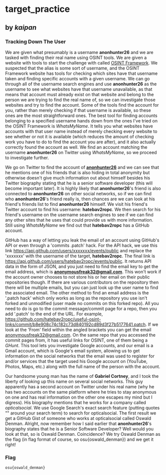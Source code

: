 # target_practice

## by *kaipan*

### Tracking Down The User

We are given what presumably is a username **anonhunter26** and we are tasked with finding their real name using OSINT tools. We are given a website with tools to start the challenge with called [OSINT Framework](https://osintframework.com/). We suspected that the alias is some sort of username, and the OSINT Framework website has tools for checking which sites have that username taken and finding specific accounts with a given username. We can go through all of the username search engines and use **anonhunter26** as the username to see what websites have that username unavailable, as that means that account must already exist on that website and belong to the person we are trying to find the real name of, so we can investigate those websites and try to find the account. Some of the tools find the account for you, rather than merely checking if that username is available, so these ones are the most straightforward ones. The best tool for finding accounts belonging to a specified username hands down from the ones I've tried on the OSINT Framework is *WhatsMyName*. It tells you what websites have accounts with that user name instead of merely checking every website to see whether or not it is available (which reduces the amount of checking work you have to do to find the account you are after), and it also actually correctly found the account as well. We find an account matching the username **anonhunter26** on Twitter using *WhatsMyName*, so we proceed to investigate further.

We go on Twitter to find the account of **[anonhunter26](https://twitter.com/anonhunter26)** and we can see that he mentions one of his friends that is also hiding in total anonymity but otherwise doesn't give much information out about himself besides his Twitter biography stating that he is a senior software developer (this will become important later). It is highly likely that **anonhunter26**'s friend is also connected to **anonhunter26** on other social networks, so if we can find who **anonhunter26**'s friend really is, then chances are we can look at his friend's friends list to find **anonhunter26** himself. We visit his friend's Twitter account to find his username: **hatebav2ropc**. We then search for his friend's username on the username search engines to see if we can find any other sites that he uses that could provide us with more information. Still using *WhatsMyName* we find out that **hatebav2ropc** has a GitHub account.

GitHub has a way of letting you leak the email of an account using GitHub's API or even through a 'commits .patch' hack. For the API hack, we use this link https://api.github.com/users/xxxxxxx/events/public and replace the 'xxxxxxx' with the username of the target, **hatebav2ropc**. The final link is https://api.github.com/users/hatebav2ropc/events/public. It returns API data in the form of JSON, and you just need to find the email key to get the email address, which is **anonymousfreak32@gmail.com**. This won't work if the account owner chooses to not store his or her email on their public repositories though. If there are various contributors on the repository then there will be multiple emails, but you can just look up the user name to find the associated email. The other method to find an email address is the '.patch hack' which only works as long as the repository you use isn't forked and unmodified (user made no commits on this forked repo). All you need to do is go to the commit message/commit page for a repo, then you add '.patch' to the end of the URL. For example, https://github.com/hatebav2ropc/useful-osint-links/commit/b8e908c74c182c73d840192cd89d3f27b5177641.patch. If we look at the 'From' field within the angled brackets you can get the email anonymousfreak32@gmail.com. On the same repo that you accessed the commit pages from, it has useful links for OSINT, one of them being a *GHunt*. This tool lets you investigate Google accounts, and our email is a Gmail account, which is Google's email system, allowing us to get information on the social networks that the email was used to register for and/or services that the target used his Google account on (YouTube, Photos, Maps, etc.) along with the full name of the person with the account.

Our handsome young man has the name of **Gabriel Cortney**, and I took the liberty of looking up this name on several social networks. This guy apparently has a second account on Twitter under his real name (why he has two accounts on the same platform where he tries to stay anonymous on one and has real information on the other one escapes my mind but I digress). His biography mentions that he works for a company called *opticalsocial*. We use Google Search's exact search feature (putting quotes "" around your search term) to search for opticalsocial. The first result we get a GitHub Gist of someone who works at opticalsocial called Oswald Denman. Alright, now remember how I said earlier that **anonhunter26**'s biography states that he is a Senior Software Developer? Well would you look at that, so is Oswald Denman. Coincidence? We try Oswald Denman as the flag (in flag format of course, so osu{oswald_denman}) and we get it right!

### Flag

`osu{oswald_denman}`
